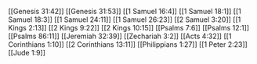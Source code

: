 [[Genesis 31:42]]
[[Genesis 31:53]]
[[1 Samuel 16:4]]
[[1 Samuel 18:1]]
[[1 Samuel 18:3]]
[[1 Samuel 24:11]]
[[1 Samuel 26:23]]
[[2 Samuel 3:20]]
[[1 Kings 2:13]]
[[2 Kings 9:22]]
[[2 Kings 10:15]]
[[Psalms 7:6]]
[[Psalms 12:1]]
[[Psalms 86:11]]
[[Jeremiah 32:39]]
[[Zechariah 3:2]]
[[Acts 4:32]]
[[1 Corinthians 1:10]]
[[2 Corinthians 13:11]]
[[Philippians 1:27]]
[[1 Peter 2:23]]
[[Jude 1:9]]
